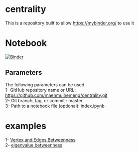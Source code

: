 # centrality
This is a repository built to allow https://mybinder.org/ to use it
# Notebook 
[![Binder](https://mybinder.org/badge_logo.svg)](https://mybinder.org/v2/gh/maenmulhemeng/centrality.git/master?filepath=index.py)

## Parameters 
The following parameters can be used  
1- GitHub repository name or URL: https://github.com/maenmulhemeng/centrality.git  
2- Git branch, tag, or commit : master  
3- Path to a notebook file (optional): index.ipynb  

# examples
1- [Vertex and Edges Betweenness](https://docs.google.com/document/d/1oFkXT1lJuco_sBO2r24IdCOLjkCcVB6c6KGPVJuXTmc/edit?usp=sharing)  
2- [eigenvalue betweenness](https://docs.google.com/document/d/16X2_4rZbfLNEzgeYMH767r018Hon1kVZesFhxkWu8CI/edit?usp=sharing)
